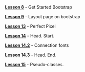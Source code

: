 [**Lesson 8**](https://valentindosh.github.io/homework/lesson_8/ "Lesson 8") - Get Started Bootstrap

[**Lesson 9**](https://valentindosh.github.io/homework/lesson_9/ "Lesson 9") - Layout page on bootstrap

[**Lesson 13**](https://valentindosh.github.io/homework/lesson_13/ "Lesson 13") - Perfect Pixel

[**Lesson 14**](https://valentindosh.github.io/homework/lesson_14/src/ "Lesson 14") - Head. Start.

[**Lesson 14.2**](https://valentindosh.github.io/homework/lesson_14.2/ "Lesson 14.2") - Connection fonts

[**Lesson 14.3**](https://valentindosh.github.io/homework/lesson_14.3/ "Lesson 14.3") - Head. End.

[**Lesson 15**](https://valentindosh.github.io/homework/lesson_15/ "Lesson 14.3") - Pseudo-classes.
